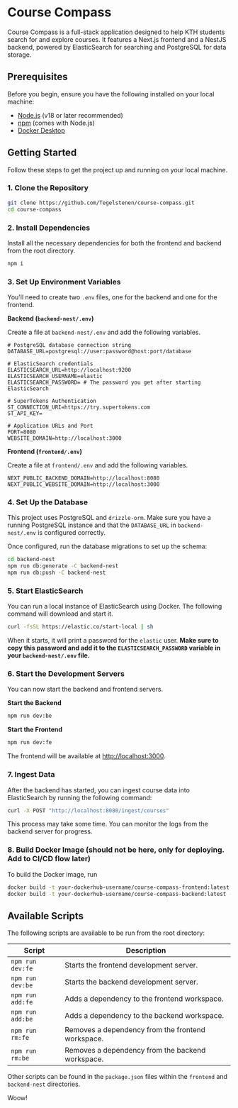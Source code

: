 # Course Compass

Course Compass is a full-stack application designed to help KTH students search for and explore courses. It features a Next.js frontend and a NestJS backend, powered by ElasticSearch for searching and PostgreSQL for data storage.

## Prerequisites

Before you begin, ensure you have the following installed on your local machine:

-   [Node.js](https://nodejs.org/) (v18 or later recommended)
-   [npm](https://www.npmjs.com/) (comes with Node.js)
-   [Docker Desktop](https://www.docker.com/products/docker-desktop/)

## Getting Started

Follow these steps to get the project up and running on your local machine.

### 1. Clone the Repository

```bash
git clone https://github.com/Tegelstenen/course-compass.git
cd course-compass
```

### 2. Install Dependencies

Install all the necessary dependencies for both the frontend and backend from the root directory.

```bash
npm i
```

### 3. Set Up Environment Variables

You'll need to create two `.env` files, one for the backend and one for the frontend.

**Backend (`backend-nest/.env`)**

Create a file at `backend-nest/.env` and add the following variables.

```env
# PostgreSQL database connection string
DATABASE_URL=postgresql://user:password@host:port/database

# ElasticSearch credentials
ELASTICSEARCH_URL=http://localhost:9200
ELASTICSEARCH_USERNAME=elastic
ELASTICSEARCH_PASSWORD= # The password you get after starting ElasticSearch

# SuperTokens Authentication
ST_CONNECTION_URI=https://try.supertokens.com
ST_API_KEY=

# Application URLs and Port
PORT=8080
WEBSITE_DOMAIN=http://localhost:3000
```

**Frontend (`frontend/.env`)**

Create a file at `frontend/.env` and add the following variables.

```env
NEXT_PUBLIC_BACKEND_DOMAIN=http://localhost:8080
NEXT_PUBLIC_WEBSITE_DOMAIN=http://localhost:3000
```

### 4. Set Up the Database

This project uses PostgreSQL and `drizzle-orm`. Make sure you have a running PostgreSQL instance and that the `DATABASE_URL` in `backend-nest/.env` is configured correctly.

Once configured, run the database migrations to set up the schema:

```bash
cd backend-nest
npm run db:generate -C backend-nest
npm run db:push -C backend-nest
```

### 5. Start ElasticSearch

You can run a local instance of ElasticSearch using Docker. The following command will download and start it.

```bash
curl -fsSL https://elastic.co/start-local | sh
```

When it starts, it will print a password for the `elastic` user. **Make sure to copy this password and add it to the `ELASTICSEARCH_PASSWORD` variable in your `backend-nest/.env` file.**

### 6. Start the Development Servers

You can now start the backend and frontend servers.

**Start the Backend**

```bash
npm run dev:be
```

**Start the Frontend**

```bash
npm run dev:fe
```

The frontend will be available at [http://localhost:3000](http://localhost:3000).

### 7. Ingest Data

After the backend has started, you can ingest course data into ElasticSearch by running the following command:

```bash
curl -X POST "http://localhost:8080/ingest/courses"
```

This process may take some time. You can monitor the logs from the backend server for progress.

### 8. Build Docker Image (should not be here, only for deploying. Add to CI/CD flow later)
To build the Docker image, run

```bash
docker build -t your-dockerhub-username/course-compass-frontend:latest -f Dockerfile.frontend .
docker build -t your-dockerhub-username/course-compass-backend:latest -f Dockerfile.backend .
```

## Available Scripts

The following scripts are available to be run from the root directory:

| Script         | Description                                        |
| -------------- | -------------------------------------------------- |
| `npm run dev:fe`   | Starts the frontend development server.            |
| `npm run dev:be`   | Starts the backend development server.             |
| `npm run add:fe`   | Adds a dependency to the frontend workspace.     |
| `npm run add:be`   | Adds a dependency to the backend workspace.      |
| `npm run rm:fe`    | Removes a dependency from the frontend workspace.  |
| `npm run rm:be`    | Removes a dependency from the backend workspace.   |

Other scripts can be found in the `package.json` files within the `frontend` and `backend-nest` directories.


Woow!